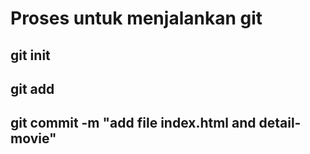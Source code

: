 # Proses untuk menjalankan git
## git init
## git add
## git commit -m "add file index.html and detail-movie"